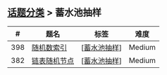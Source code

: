 <!--|This file generated by command(leetcode tag); DO NOT EDIT.            |-->
<!--+----------------------------------------------------------------------+-->
<!--|@author    openset <openset.wang@gmail.com>                           |-->
<!--|@link      https://github.com/openset                                 |-->
<!--|@home      https://github.com/openset/leetcode                        |-->
<!--+----------------------------------------------------------------------+-->

## [话题分类](../README.md) > 蓄水池抽样

| # | 题名 | 标签 | 难度 |
| :-: | - | - | :-: |
| 398 | [随机数索引](../../problems/random-pick-index) | [[蓄水池抽样](../reservoir-sampling/README.md)]  | Medium |
| 382 | [链表随机节点](../../problems/linked-list-random-node) | [[蓄水池抽样](../reservoir-sampling/README.md)]  | Medium |
